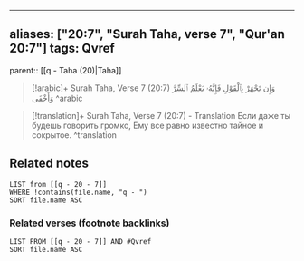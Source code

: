 
---
aliases: ["20:7", "Surah Taha, verse 7", "Qur'an 20:7"]
tags: Qvref
---

parent:: [[q - Taha (20)|Taha]]

> [!arabic]+ Surah Taha, Verse 7 (20:7)
> <span class="quran-arabic">وَإِن تَجْهَرْ بِٱلْقَوْلِ فَإِنَّهُۥ يَعْلَمُ ٱلسِّرَّ وَأَخْفَى</span>
^arabic

> [!translation]+ Surah Taha, Verse 7 (20:7) - Translation
> Если даже ты будешь говорить громко, Ему все равно известно тайное и сокрытое.
^translation



## Related notes
```dataview
LIST from [[q - 20 - 7]]
WHERE !contains(file.name, "q - ")
SORT file.name ASC
```

### Related verses (footnote backlinks)
```dataview
LIST FROM [[q - 20 - 7]] AND #Qvref
SORT file.name ASC
```

